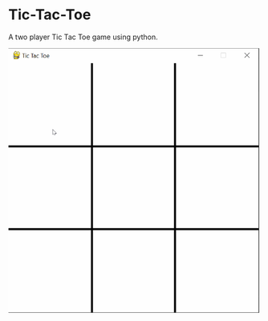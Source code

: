 # Tic-Tac-Toe
A two player Tic Tac Toe game using python.

<p><img src="https://github.com/Sandra3657/Tic-Tac-Toe/blob/main/demo/ttt.gif" width="500"/></p>

